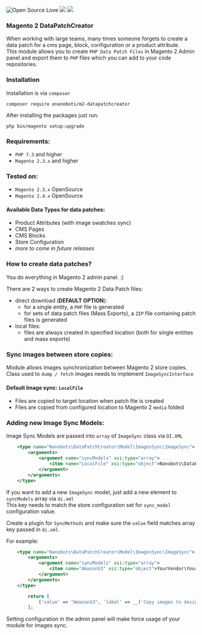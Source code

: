 ![Open Source Love](https://img.shields.io/badge/open-source-lightgrey?style=for-the-badge&logo=github)
![](https://img.shields.io/badge/Magento-2.3.x-orange?style=for-the-badge&logo=magento)
![](https://img.shields.io/badge/Magento-2.4.x-orange?style=for-the-badge&logo=magento)
### Magento 2 DataPatchCreator

When working with large teams, many times someone forgets to create
a data patch for a cms page, block, configuration or a product attribute.\
This module allows you to create `PHP Data Patch Files` in Magento 2 Admin panel and export
them to `PHP` files which you can add to your code repositories.

### Installation

Installation is via `composer`
```
composer require enanobots/m2-datapatchcreator
```

After installing the packages just run:
```
php bin/magento setup:upgrade
```

### Requirements:
* `PHP 7.3` and higher
* `Magento 2.3.x` and higher

### Tested on:
* `Magento 2.3.x` OpenSource
* `Magento 2.4.x` OpenSource

#### Available Data Types for data patches:
* Product Attributes (with image swatches sync)
* CMS Pages
* CMS Blocks
* Store Configuration
* *more to come in future releases*

### How to create data patches?
You do everything in Magento 2 admin panel. :)

There are 2 ways to create Magento 2 Data Patch files:
* direct download (**DEFAULT OPTION**): 
  * for a single entity, a `PHP` file is generated
  * for sets of data patch files (Mass Exports), a `ZIP` file containing patch files is generated
* local files:
  * files are always created in specified location (both for single entities and mass exports)

### Sync images between store copies:

Module allows images synchronization between Magento 2 store copies.\
Class used to `dump / fetch` images needs to implement `ImageSyncInterface`
#### Default Image sync: `LocalFile`
* Files are copied to target location when patch file is created
* Files are copied from configured location to Magento 2 `media` folded 

### Adding new Image Sync Models:
Image Sync Models are passed into `array` of `ImageSync` class via `DI.XML`
```xml
    <type name="Nanobots\DataPatchCreator\Model\ImagesSync\ImageSync">
        <arguments>
            <argument name="syncModels" xsi:type="array">
                <item name="LocalFile" xsi:type="object">Nanobots\DataPatchCreator\Model\ImagesSync\LocalFile</item>
            </argument>
        </arguments>
    </type>
```
If you want to add a new `ImageSync` model, just add a new element to `syncModels` array via `di.xml` \
This key needs to match the store configuration set for
`sync_model` configuration value.

Create a plugin for `SyncMethods` and make sure the `value` field matches 
array key passed in `di.xml`.

For example:
```xml
    <type name="Nanobots\DataPatchCreator\Model\ImagesSync\ImageSync">
        <arguments>
            <argument name="syncModels" xsi:type="array">
                <item name="AmazonS3" xsi:type="object">YourVendor\YourModule\ImagesSync\AmazonS3</item>
            </argument>
        </arguments>
    </type>
```

```php  
        return [
            ['value' => "AmazonS3", 'label' => __('Copy images to designated folder')],
        ];
```
Setting configuration in the admin panel will make force usage of your module for images sync.